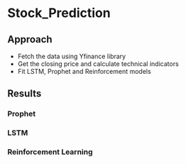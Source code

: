 # Stock_Prediction

## Approach

* Fetch the data using Yfinance library
* Get the closing price and calculate technical indicators
* Fit LSTM, Prophet and Reinforcement models

## Results

### Prophet


### LSTM


### Reinforcement Learning
